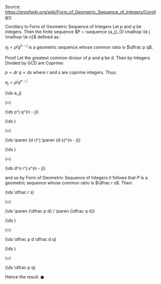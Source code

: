 # 

Source: https://proofwiki.org/wiki/Form_of_Geometric_Sequence_of_Integers/Corollary

Corollary to Form of Geometric Sequence of Integers
Let $p$ and $q$ be integers.
Then the finite sequence $P = \sequence {a_j}_{0 \mathop \le j \mathop \le n}$ defined as:

$a_j = p^j q^{n - j}$
is a geometric sequence whose common ratio is $\dfrac p q$.


Proof
Let the greatest common divisor of $p$ and $q$ be $d$.
Then by Integers Divided by GCD are Coprime:

$p = d r$
$q = d s$
where $r$ and $s$ are coprime integers.
Thus:

$a_j = p^j q^{n - j}$













\(\ds a_j\)

\(=\)







\(\ds p^j q^{n - j}\)




















\(\ds \)

\(=\)







\(\ds \paren {d r}^j \paren {d s}^{n - j}\)




















\(\ds \)

\(=\)







\(\ds d^n r^j s^{n - j}\)









and so by Form of Geometric Sequence of Integers it follows that $P$ is a geometric sequence whose common ratio is $\dfrac r s$.
Then:














\(\ds \dfrac r s\)

\(=\)







\(\ds \paren {\dfrac p d} / \paren {\dfrac q d}\)




















\(\ds \)

\(=\)







\(\ds \dfrac p d \dfrac d q\)




















\(\ds \)

\(=\)







\(\ds \dfrac p q\)









Hence the result.
$\blacksquare$





